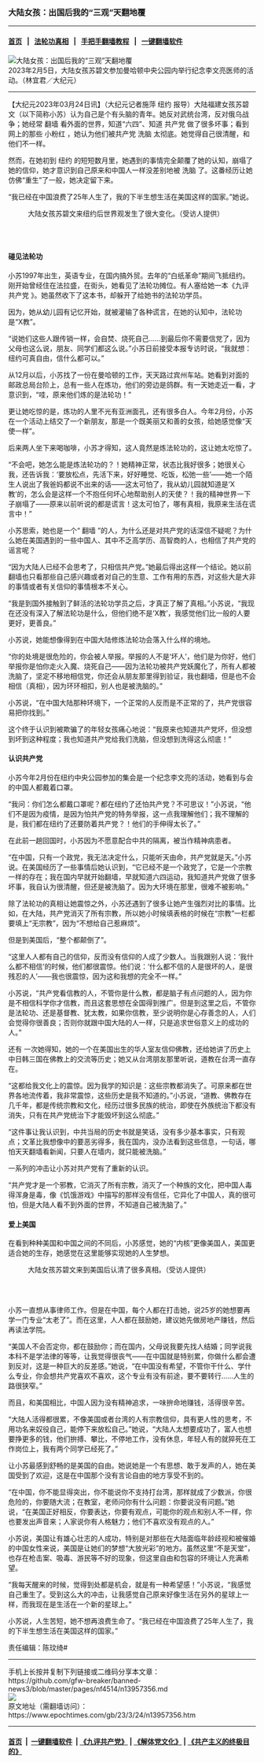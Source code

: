 ### 大陆女孩：出国后我的“三观”天翻地覆
------------------------

#### [首页](https://github.com/gfw-breaker/banned-news3/blob/master/README.md) &nbsp;&nbsp;|&nbsp;&nbsp; [法轮功真相](https://github.com/begood0513/basic/blob/master/README.md)  &nbsp;&nbsp;|&nbsp;&nbsp; [手把手翻墙教程](https://github.com/gfw-breaker/guides/wiki)  &nbsp;&nbsp;|&nbsp;&nbsp; [一键翻墙软件](https://github.com/gfw-breaker/nogfw/blob/master/README.md)  



<div><img alt="大陆女孩：出国后我的“三观”天翻地覆" class="attachment-djy_600_400 size-djy_600_400 wp-post-image" src="https://i.epochtimes.com/assets/uploads/2023/03/id13957359-164876.jpeg"/>
<div class="caption">
 2023年2月5日，大陆女孩苏碧文参加曼哈顿中央公园内举行纪念李文亮医师的活动。（林宜君／大纪元）
</div></div><hr/>


<div><p>
 【大纪元2023年03月24日讯】（大纪元记者施萍
 <ok href="https://www.epochtimes.com/gb/tag/%E7%BA%BD%E7%BA%A6.html">
  纽约
 </ok>
 报导）大陆福建女孩苏碧文（以下简称小苏）认为自己是个有头脑的青年。她反对武统台湾，反对俄乌战争；她经常
 <ok href="https://www.epochtimes.com/gb/tag/%E7%BF%BB%E5%A2%99.html">
  翻墙
 </ok>
 看外面的世界，知道“六四”、知道
 <ok href="https://www.epochtimes.com/gb/tag/%E5%85%B1%E4%BA%A7%E5%85%9A.html">
  共产党
 </ok>
 做了很多坏事；看到网上的那些
 <ok href="https://www.epochtimes.com/gb/tag/%E5%B0%8F%E7%B2%89%E7%BA%A2.html">
  小粉红
 </ok>
 ，她认为他们被共产党
 <ok href="https://www.epochtimes.com/gb/tag/%E6%B4%97%E8%84%91.html">
  洗脑
 </ok>
 太彻底。她觉得自己很清醒，和他们不一样。
</p>
<p>
 然而，在她初到
 <ok href="https://www.epochtimes.com/gb/tag/%E7%BA%BD%E7%BA%A6.html">
  纽约
 </ok>
 的短短数月里，她遇到的事情完全颠覆了她的认知，崩塌了她的信仰，她才意识到自己原来和中国人一样没差别地被
 <ok href="https://www.epochtimes.com/gb/tag/%E6%B4%97%E8%84%91.html">
  洗脑
 </ok>
 了。这番经历让她仿佛“重生”了一般，她决定留下来。
</p>
<p>
 “我已经在中国浪费了25年人生了，我的下半生想生活在美国这样的国家。”她说。
</p>
<figure aria-describedby="caption-attachment-13957358" class="wp-caption aligncenter" id="attachment_13957358" style="width: 451px">
 <ok href="https://i.epochtimes.com/assets/uploads/2023/03/id13957358-164875.jpg" target="_blank">
  <img alt="" class="wp-image-13957358" src="https://i.epochtimes.com/assets/uploads/2023/03/id13957358-164875-600x714.jpg"/>
 </ok>
 <br/><figcaption class="wp-caption-text" id="caption-attachment-13957358">
  大陆女孩苏碧文来纽约后世界观发生了很大变化。（受访人提供）
 </figcaption><br/>
</figure><br/>
<h4>
 碰见法轮功
</h4>
<p>
 小苏1997年出生，英语专业，在国内搞外贸。去年的“白纸革命”期间飞抵纽约。刚开始曾经住在法拉盛，在街头，她看见了法轮功摊位。有人塞给她一本《九评
 <ok href="https://www.epochtimes.com/gb/tag/%E5%85%B1%E4%BA%A7%E5%85%9A.html">
  共产党
 </ok>
 》。她虽然收下了这本书，却躲开了给她书的法轮功学员。
</p>
<p>
 因为，她从幼儿园有记忆开始，就被灌输了各种谎言，在她的认知中，法轮功是“X教”。
</p>
<p>
 “说她们这些人跟传销一样，会自焚、烧死自己……到最后你不需要信党了，因为父母也这么说，朋友、同学们都这么说。”小苏日前接受本报专访时说，“我就想：纽约可真自由，信什么都可以。”
</p>
<p>
 从12月以后，小苏找了一份在曼哈顿的工作，天天路过宾州车站。她看到对面的邮政总局台阶上，总有一些人在炼功，他们的旁边是鸽群。有一天她走近一看，才意识到，“哇，原来他们炼的是法轮功！”
</p>
<p>
 更让她吃惊的是，炼功的人里不光有亚洲面孔，还有很多白人。今年2月份，小苏在一个活动上结交了一个新朋友，那是一个既美丽又和善的女孩，给她感觉像“天使一样”。
</p>
<p>
 后来两人坐下来喝咖啡，小苏才得知，这人竟然是炼法轮功的，这让她太吃惊了。
</p>
<p>
 “不会吧，她怎么能是炼法轮功的？！她精神正常，状态比我好很多；她很关心我，还告诉我：‘要放松点，先活下来，好好睡觉、吃饭，松弛一些’——她一个陌生人说出了我爸妈都说不出来的话——这太可怕了，我从幼儿园就知道是‘X教’的，怎么会是这样一个不抱任何坏心地帮助别人的天使？！我的精神世界一下子崩塌了——原来以前听说的都是谎言！这太可怕了，哪有真相，我原来生活在谎言中！”
</p>
<p>
 小苏思索，她也是一个“
 <ok href="https://www.epochtimes.com/gb/tag/%E7%BF%BB%E5%A2%99.html">
  翻墙
 </ok>
 ”的人，为什么还是对共产党的话深信不疑呢？为什么她在美国遇到的一些中国人、其中不乏高学历、高智商的人，也相信了共产党的谣言呢？
</p>
<p>
 “因为大陆人已经不会思考了，只相信共产党。”她最后得出这样一个结论。她以前翻墙也只看那些自己感兴趣或者对自己的生意、工作有用的东西，对这些大是大非的事情或者有关信仰的事情根本不关心。
</p>
<p>
 “我是到国外接触到了鲜活的法轮功学员之后，才真正了解了真相。”小苏说，“我现在还没有深入了解法轮功是什么，但他们绝不是‘X教’，我感觉他们比一般的人要更好，更善良。”
</p>
<p>
 小苏说，她能想像得到在中国大陆修炼法轮功会落入什么样的境地。
</p>
<p>
 “你的处境是很危险的，你会被人举报。举报的人不是‘坏人’，他们是为你好，他们举报你是怕你走火入魔、烧死自己——因为法轮功被共产党妖魔化了，所有人都被洗脑了，坚定不移地相信党，你还会从朋友那里得到验证，我也翻墙，但是也不会相信（真相），因为环环相扣，别人也是被洗脑的。”
</p>
<p>
 小苏说，“在中国大陆那种环境下，一个正常的人反而是不正常的了，共产党很容易把你找到。”
</p>
<p>
 这个终于认识到被欺骗了的年轻女孩痛心地说：“我原来也知道共产党坏，但没想到坏到这种程度；我也知道共产党给我们洗脑，但没想到洗得这么彻底！”
</p>
<h4>
 认识共产党
</h4>
<p>
 小苏今年2月份在纽约中央公园参加的集会是一个纪念李文亮的活动，她看到与会的中国人都戴着口罩。
</p>
<p>
 “我问：你们怎么都戴口罩呢？都在纽约了还怕共产党？不可思议！”小苏说，“他们不是因为疫情，是因为怕共产党的特务举报，这一点我理解他们；我不理解的是，我们都在纽约了还要防着共产党？！他们的手伸得太长了。”
</p>
<p>
 在此前一趟回国时，小苏因为不愿意配合中共的隔离，被当作精神病患者。
</p>
<p>
 “在中国，只有一个政党，我无法决定什么，只能听天由命，共产党就是天。”小苏说。在美国经历了一些事情后她认识到，“它已经不是一个政党了，它是一个宗教一样的存在；我在国内早就开始翻墙，早就知道六四运动，我知道共产党做了很多坏事，我自认为很清醒，但还是被洗脑了。因为大环境在那里，很难不被影响。”
</p>
<p>
 除了法轮功的真相让她震惊之外，小苏还遇到了很多让她产生强烈对比的事情。比如，在大陆，共产党消灭了所有宗教，所以她小时候填表格的时候在“宗教”一栏都要填上“无宗教”，因为“不想给自己惹麻烦”。
</p>
<p>
 但是到美国后，“整个都颠倒了”。
</p>
<p>
 “这里人人都有自己的信仰，反而没有信仰的人成了少数人。当我跟别人说：‘我什么都不相信’的时候，他们都很震惊。他们说：‘什么都不信的人是很坏的人，是很残忍的人’——我也很震惊，因为这和我想的完全不一样。”
</p>
<p>
 小苏说，“共产党看信教的人，不管你是什么教，都是脑子有点问题的人，因为你是不相信科学你才信教，而且这套思想在全国得到推广。但是到这里之后，不管你是法轮功、还是基督教、犹太教，如果你信教，至少说明你是心存善念的人，人们会觉得你很善良；否则你就跟中国大陆的人一样，只是追求世俗意义上的成功的人。”
</p>
<p>
 还有 一次她得知，她的一个在美国出生的华人室友信仰佛教，还给她讲了历史上中日韩三国在佛教上的交流等历史；她又从台湾朋友那里听说，道教在台湾一直存在。
</p>
<p>
 “这都给我文化上的震惊。因为我学的知识是：这些宗教都消失了。可原来都在世界各地流传着，我非常震惊，这些历史是我不知道的。”小苏说，“道教、佛教存在几千年，都是传统宗教和文化，经历过很多民族的统治，即使在外族统治下都没有消失，只有在共产党统治下才能毁坏到这么彻底。”
</p>
<p>
 “这件事让我认识到，中共当局的历史书就是笑话，没有多少基本事实，只有观点；文革比我想像中的要恶劣得多，我在国内，没办法看到这些信息，一句话，哪怕天天翻墙看新闻，只要人在墙内，就只能被洗脑。”
</p>
<p>
 一系列的冲击让小苏对共产党有了重新的认识。
</p>
<p>
 “共产党才是一个邪教，它消灭了所有宗教，消灭了一个种族的文化，把中国人毒得浑身是毒，像《饥饿游戏》中描写的那样没有信任，它异化了中国人，真的很可怕，但是大陆人看不到外面的世界，不知道自己被洗脑了。”
</p>
<h4>
 爱上美国
</h4>
<p>
 在看到种种美国和中国之间的不同后，小苏感觉，她的“内核”更像美国人，美国更适合她的生存，她感觉在这里能够实现她的人生梦想。
</p>
<figure aria-describedby="caption-attachment-13957357" class="wp-caption aligncenter" id="attachment_13957357" style="width: 450px">
 <ok href="https://i.epochtimes.com/assets/uploads/2023/03/id13957357-164827.jpg" target="_blank">
  <img alt="" class="wp-image-13957357" src="https://i.epochtimes.com/assets/uploads/2023/03/id13957357-164827-600x708.jpg"/>
 </ok>
 <br/><figcaption class="wp-caption-text" id="caption-attachment-13957357">
  大陆女孩苏碧文来到美国后认清了很多真相。（受访人提供）
 </figcaption><br/>
</figure><br/>
<p>
 小苏一直想从事律师工作。但是在中国，每个人都在打击她，说25岁的她想要再学一门专业“太老了”。而在这里，人人都在鼓励她，建议她先做房地产赚钱，然后再读法学院。
</p>
<p>
 “美国人不会否定你，都在鼓励你；而在国内，父母说我要先找人结婚；同学说我本科不是学法律的等等，让我觉得很丧气——在中国就是特别累，你做什么都会遭到反对，这是一种巨大的反差感。”她说，“在中国没有希望，不管你干什么、学什么专业，你会想共产党喜欢不喜欢，这个专业有没有前途，要不要转行……人生的路很狭窄。”
</p>
<p>
 而且，和美国相比，中国人因为没有精神追求，一味拚命地赚钱，活得很辛苦。
</p>
<p>
 “大陆人活得都很累，不像美国或者台湾的人有宗教信仰，具有更人性的思考，不用功名来奴役自己，能停下来放松自己。”她说，“大陆人太想要成功了，富人也想要挣更多的钱，他们拚搏、攀比，不停地工作，没有休息，年轻人有的就猝死在工作岗位上，我有两个同学已经死了。”
</p>
<p>
 让小苏最感到舒畅的是美国的自由。她说她是一个有思想、敢于发声的人，她在美国受到了欢迎，这是在中国那个没有言论自由的地方享受不到的。
</p>
<p>
 “在中国，你不能显得突出，你不能说你不支持打台湾，那样就成了少数派，你很危险的，你要随大流；在教室，老师问你有什么问题：你要说没有问题。”她说，“在美国正好相反，你要表达，你要有观点，可能你的观点和别人不一样，你也要发出声音来；人家说你有人格魅力；他们不喜欢没有观点的人。”
</p>
<p>
 小苏说，美国让有雄心壮志的人成功，特别是对那些在大陆面临年龄歧视和被催婚的中国女性来说，美国是让她们的梦想“大放光彩”的地方。虽然这里“不是天堂”，也存在枪击案、吸毒、游民等不好的现象，但这里自由和包容的环境让人充满希望。
</p>
<p>
 “我每天醒来的时候，觉得到处都是机会，就是有一种希望感！”小苏说，“我感觉自己重生了。受到这么大的冲击，让我感觉自己原来好像生活在另外的星球上一样，而我现在是生活在一个新的星球上。”
</p>
<p>
 小苏说，人生苦短，她不想再浪费生命了。“我已经在中国浪费了25年人生了，我的下半生想生活在美国这样的国家。”
</p>
<p>
 责任编辑：陈玟绮#
</p>
</div>
<hr/>
手机上长按并复制下列链接或二维码分享本文章：<br/>
https://github.com/gfw-breaker/banned-news3/blob/master/pages/nf4514/n13957356.md <br/>
<a href='https://github.com/gfw-breaker/banned-news3/blob/master/pages/nf4514/n13957356.md'><img src='https://github.com/gfw-breaker/banned-news3/blob/master/pages/nf4514/n13957356.md.png'/></a> <br/>
原文地址（需翻墙访问）：https://www.epochtimes.com/gb/23/3/24/n13957356.htm


------------------------
#### [首页](https://github.com/gfw-breaker/banned-news3/blob/master/README.md) &nbsp;|&nbsp; [一键翻墙软件](https://github.com/gfw-breaker/nogfw/blob/master/README.md) &nbsp;| [《九评共产党》](https://github.com/gfw-breaker/9ping.md/blob/master/README.md#九评之一评共产党是什么) | [《解体党文化》](https://github.com/gfw-breaker/jtdwh.md/blob/master/README.md) | [《共产主义的终极目的》](https://github.com/gfw-breaker/gczydzjmd.md/blob/master/README.md)


<img src='http://gfw-breaker.win/banned-news3/pages/nf4514/n13957356.md' width='0px' height='0px'/>